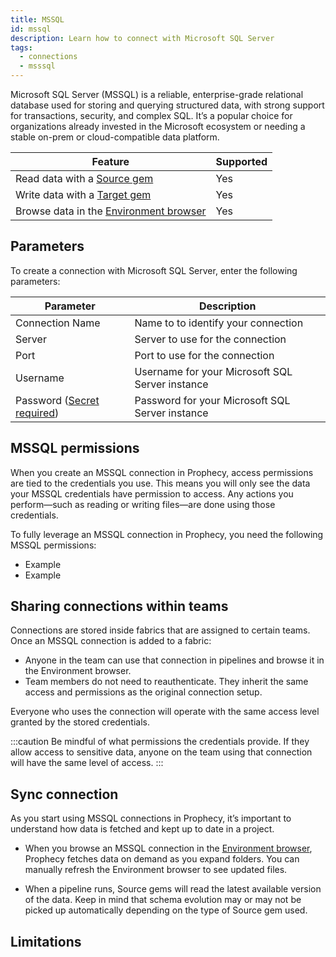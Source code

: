 ```yaml
---
title: MSSQL
id: mssql
description: Learn how to connect with Microsoft SQL Server
tags:
  - connections
  - msssql
---
```


Microsoft SQL Server (MSSQL) is a reliable, enterprise-grade relational database used for storing and querying structured data, with strong support for transactions, security, and complex SQL. It’s a popular choice for organizations already invested in the Microsoft ecosystem or needing a stable on-prem or cloud-compatible data platform.

| Feature                                                       | Supported |
| ------------------------------------------------------------- | --------- |
| Read data with a [Source gem](/analysts/source-target)        | Yes       |
| Write data with a [Target gem](/analysts/source-target)       | Yes       |
| Browse data in the [Environment browser](/analysts/pipelines) | Yes       |

## Parameters

To create a connection with Microsoft SQL Server, enter the following parameters:

| Parameter                                                            | Description                                     |
| -------------------------------------------------------------------- | ----------------------------------------------- |
| Connection Name                                                      | Name to to identify your connection             |
| Server                                                               | Server to use for the connection                |
| Port                                                                 | Port to use for the connection                  |
| Username                                                             | Username for your Microsoft SQL Server instance |
| Password ([Secret required](docs/administration/secrets/secrets.md)) | Password for your Microsoft SQL Server instance |

## MSSQL permissions

When you create an MSSQL connection in Prophecy, access permissions are tied to the credentials you use. This means you will only see the data your MSSQL credentials have permission to access. Any actions you perform—such as reading or writing files—are done using those credentials.

To fully leverage an MSSQL connection in Prophecy, you need the following MSSQL permissions:

- Example
- Example

## Sharing connections within teams

Connections are stored inside fabrics that are assigned to certain teams. Once an MSSQL connection is added to a fabric:

- Anyone in the team can use that connection in pipelines and browse it in the Environment browser.
- Team members do not need to reauthenticate. They inherit the same access and permissions as the original connection setup.

Everyone who uses the connection will operate with the same access level granted by the stored credentials.

:::caution
Be mindful of what permissions the credentials provide. If they allow access to sensitive data, anyone on the team using that connection will have the same level of access.
:::

## Sync connection

As you start using MSSQL connections in Prophecy, it’s important to understand how data is fetched and kept up to date in a project.

- When you browse an MSSQL connection in the [Environment browser](/analysts/pipelines), Prophecy fetches data on demand as you expand folders. You can manually refresh the Environment browser to see updated files.

- When a pipeline runs, Source gems will read the latest available version of the data. Keep in mind that schema evolution may or may not be picked up automatically depending on the type of Source gem used.

## Limitations
